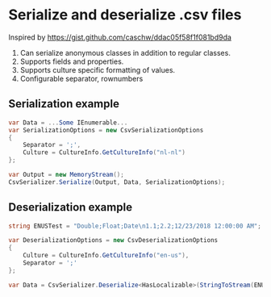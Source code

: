 # Serialize and deserialize .csv files
Inspired by  https://gist.github.com/caschw/ddac05f58f1f081bd9da 
1. Can serialize anonymous classes in addition to regular classes.
1. Supports fields and properties.
1. Supports culture specific formatting of values.
1. Configurable separator, rownumbers

## Serialization example
```csharp
var Data = ...Some IEnumerable...
var SerializationOptions = new CsvSerializationOptions
{
    Separator = ';',
    Culture = CultureInfo.GetCultureInfo("nl-nl")
};

var Output = new MemoryStream();
CsvSerializer.Serialize(Output, Data, SerializationOptions);
 ```
## Deserialization example
```csharp
string ENUSTest = "Double;Float;Date\n1.1;2.2;12/23/2018 12:00:00 AM";

var DeserializationOptions = new CsvDeserializationOptions
{
    Culture = CultureInfo.GetCultureInfo("en-us"),
    Separator = ';'
};

var Data = CsvSerializer.Deserialize<HasLocalizable>(StringToStream(ENUSTest), DeserializationOptions);
```